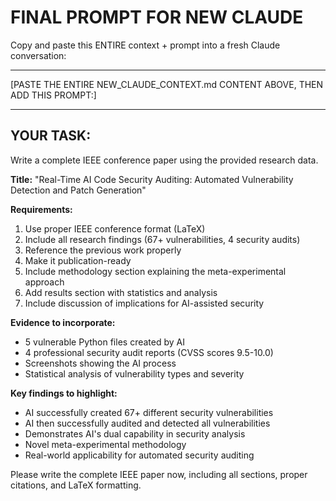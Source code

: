 # FINAL PROMPT FOR NEW CLAUDE

Copy and paste this ENTIRE context + prompt into a fresh Claude conversation:

---

[PASTE THE ENTIRE NEW_CLAUDE_CONTEXT.md CONTENT ABOVE, THEN ADD THIS PROMPT:]

---

## YOUR TASK:

Write a complete IEEE conference paper using the provided research data. 

**Title:** "Real-Time AI Code Security Auditing: Automated Vulnerability Detection and Patch Generation"

**Requirements:**
1. Use proper IEEE conference format (LaTeX)
2. Include all research findings (67+ vulnerabilities, 4 security audits)
3. Reference the previous work properly
4. Make it publication-ready
5. Include methodology section explaining the meta-experimental approach
6. Add results section with statistics and analysis
7. Include discussion of implications for AI-assisted security

**Evidence to incorporate:**
- 5 vulnerable Python files created by AI
- 4 professional security audit reports (CVSS scores 9.5-10.0)
- Screenshots showing the AI process
- Statistical analysis of vulnerability types and severity

**Key findings to highlight:**
- AI successfully created 67+ different security vulnerabilities
- AI then successfully audited and detected all vulnerabilities
- Demonstrates AI's dual capability in security analysis
- Novel meta-experimental methodology
- Real-world applicability for automated security auditing

Please write the complete IEEE paper now, including all sections, proper citations, and LaTeX formatting.
